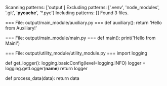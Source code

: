 Scanning patterns: ['output']
Excluding patterns: ['.venv', 'node_modules', '.git', '__pycache__', '*.pyc']
Including patterns: []
Found 3 files.

=== File: output/main_module/auxiliary.py ===
def auxiliary():
	return 'Hello from Auxiliary!'



=== File: output/main_module/main.py ===
def main():
	print('Hello from Main!')



=== File: output/utility_module/utility_module.py ===
import logging


def get_logger():
    logging.basicConfig(level=logging.INFO)
    logger = logging.getLogger(__name__)
    return logger


def process_data(data):
    return data


